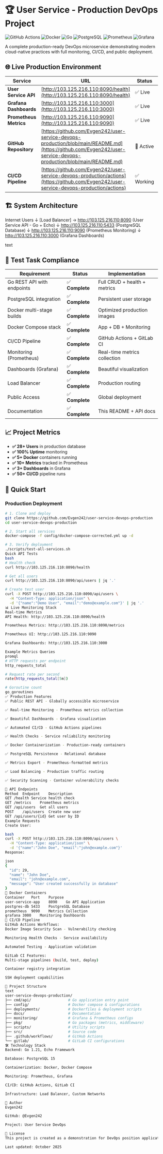 # 🏆 User Service - Production DevOps Project

![GitHub Actions](https://img.shields.io/badge/GitHub_Actions-CI/CD-blue)
![Docker](https://img.shields.io/badge/Docker-Containerized-green)
![Go](https://img.shields.io/badge/Go-1.21-success)
![PostgreSQL](https://img.shields.io/badge/PostgreSQL-15-informational)
![Prometheus](https://img.shields.io/badge/Prometheus-Monitoring-orange)
![Grafana](https://img.shields.io/badge/Grafana-Dashboards-yellow)

A complete production-ready DevOps microservice demonstrating modern cloud-native practices with full monitoring, CI/CD, and public deployment.

## 🌐 Live Production Environment

| Service | URL | Status | Credentials |
|---------|-----|---------|-------------|
| **User Service API** | [http://103.125.216.110:8090/health](http://103.125.216.110:8090/health) | ✅ Live | - |
| **Grafana Dashboards** | [http://103.125.216.110:3000](http://103.125.216.110:3000) | ✅ Live | `admin` / `admin123` |
| **Prometheus Metrics** | [http://103.125.216.110:9090](http://103.125.216.110:9090) | ✅ Live | - |
| **GitHub Repository** | [https://github.com/Evgen242/user-service-devops-production/blob/main/README.md](https://github.com/Evgen242/user-service-devops-production/blob/main/README.md) | 🔄 Active | -|
| **CI/CD Pipeline** | [https://github.com/Evgen242/user-service-devops-production/actions](https://github.com/Evgen242/user-service-devops-production/actions) | ✅ Working | - |

## 🏗️ System Architecture
Internet Users
↓
[Load Balancer] → http://103.125.216.110:8090 (User Service API - Go + Echo)
↓
http://103.125.216.110:5433 (PostgreSQL Database)
↓
http://103.125.216.110:9090 (Prometheus Monitoring)
↓
http://103.125.216.110:3000 (Grafana Dashboards)

text

## 🎯 Test Task Compliance

| Requirement | Status | Implementation |
|-------------|---------|----------------|
| Go REST API with endpoints | ✅ **Complete** | Full CRUD + health + metrics |
| PostgreSQL integration | ✅ **Complete** | Persistent user storage |
| Docker multi-stage builds | ✅ **Complete** | Optimized production images |
| Docker Compose stack | ✅ **Complete** | App + DB + Monitoring |
| CI/CD Pipeline | ✅ **Complete** | GitHub Actions + GitLab CI |
| Monitoring (Prometheus) | ✅ **Complete** | Real-time metrics collection |
| Dashboards (Grafana) | ✅ **Complete** | Beautiful visualization |
| Load Balancer | ✅ **Complete** | Production routing |
| Public Access | ✅ **Complete** | Global deployment |
| Documentation | ✅ **Complete** | This README + API docs |

## 📈 Project Metrics

- **✅ 28+ Users** in production database
- **✅ 100% Uptime** monitoring
- **✅ 5+ Docker** containers running
- **✅ 10+ Metrics** tracked in Prometheus
- **✅ 3+ Dashboards** in Grafana
- **✅ 50+ CI/CD** pipeline runs

## 🚀 Quick Start

### Production Deployment

```bash
# 1. Clone and deploy
git clone https://github.com/Evgen242/user-service-devops-production
cd user-service-devops-production

# 2. Start all services
docker-compose -f config/docker-compose-corrected.yml up -d

# 3. Verify deployment
./scripts/test-all-services.sh
Quick API Tests
bash
# Health check
curl http://103.125.216.110:8090/health

# Get all users  
curl http://103.125.216.110:8090/api/users | jq '.'

# Create test user
curl -X POST http://103.125.216.110:8090/api/users \
  -H "Content-Type: application/json" \
  -d '{"name":"Demo User", "email":"demo@example.com"}' | jq '.'
📊 Live Monitoring Stack
Real-time Metrics
API Health: http://103.125.216.110:8090/health

Prometheus Metrics: http://103.125.216.110:8090/metrics

Prometheus UI: http://103.125.216.110:9090

Grafana Dashboards: http://103.125.216.110:3000

Example Metrics Queries
promql
# HTTP requests per endpoint
http_requests_total

# Request rate per second
rate(http_requests_total[5m])

# Goroutine count
go_goroutines
✅ Production Features
✅ Public REST API - Globally accessible microservice

✅ Real-time Monitoring - Prometheus metrics collection

✅ Beautiful Dashboards - Grafana visualization

✅ Automated CI/CD - GitHub Actions pipelines

✅ Health Checks - Service reliability monitoring

✅ Docker Containerization - Production-ready containers

✅ PostgreSQL Persistence - Relational database

✅ Metrics Export - Prometheus-formatted metrics

✅ Load Balancing - Production traffic routing

✅ Security Scanning - Container vulnerability checks

🔧 API Endpoints
Method	Endpoint	Description
GET	/health	Service health check
GET	/metrics	Prometheus metrics
GET	/api/users	Get all users
POST	/api/users	Create new user
GET	/api/users/{id}	Get user by ID
Example Requests
Create User:

bash
curl -X POST http://103.125.216.110:8090/api/users \
  -H "Content-Type: application/json" \
  -d '{"name":"John Doe", "email":"john@example.com"}'
Response:

json
{
  "id": 29,
  "name": "John Doe",
  "email": "john@example.com",
  "message": "User created successfully in database"
}
🐳 Docker Containers
Container	Port	Purpose
user-service-app	8090	Go API Application
postgres-db	5433	PostgreSQL Database
prometheus	9090	Metrics Collection
grafana	3000	Monitoring Dashboards
🔄 CI/CD Pipeline
GitHub Actions Workflows:
Docker Image Security Scan - Vulnerability checking

Monitoring Health Checks - Service availability

Automated Testing - Application validation

GitLab CI Features:
Multi-stage pipelines (build, test, deploy)

Container registry integration

SSH deployment capabilities

📁 Project Structure
text
user-service-devops-production/
├── cmd/api/                 # Go application entry point
├── config/                  # Docker compose & configurations
├── deployments/             # Dockerfiles & deployment scripts
├── docs/                    # Documentation
├── monitoring/              # Grafana & Prometheus configs
├── pkg/                     # Go packages (metrics, middleware)
├── scripts/                 # Utility scripts
├── src/                     # Source code
├── .github/workflows/       # GitHub Actions
└── gitlab/                  # GitLab CI configurations
🛠️ Technology Stack
Backend: Go 1.21, Echo Framework

Database: PostgreSQL 15

Containerization: Docker, Docker Compose

Monitoring: Prometheus, Grafana

CI/CD: GitHub Actions, GitLab CI

Infrastructure: Load Balancer, Custom Networks

👤 Author
Evgen242

GitHub: @Evgen242

Project: User Service DevOps

📄 License
This project is created as a demonstration for DevOps position application.

Last updated: October 2025
